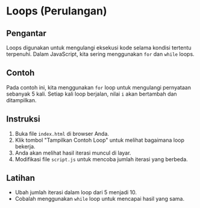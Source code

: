 # Loops (Perulangan)

## Pengantar
Loops digunakan untuk mengulangi eksekusi kode selama kondisi tertentu terpenuhi. Dalam JavaScript, kita sering menggunakan `for` dan `while` loops.

## Contoh
Pada contoh ini, kita menggunakan `for` loop untuk mengulangi pernyataan sebanyak 5 kali. Setiap kali loop berjalan, nilai `i` akan bertambah dan ditampilkan.

## Instruksi
1. Buka file `index.html` di browser Anda.
2. Klik tombol "Tampilkan Contoh Loop" untuk melihat bagaimana loop bekerja.
3. Anda akan melihat hasil iterasi muncul di layar.
4. Modifikasi file `script.js` untuk mencoba jumlah iterasi yang berbeda.

## Latihan
- Ubah jumlah iterasi dalam loop dari 5 menjadi 10.
- Cobalah menggunakan `while` loop untuk mencapai hasil yang sama.
